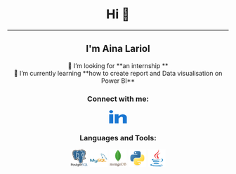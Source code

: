 <h1 align="center" , color="#edd3ce"> Hi 👋 </h1> <hr>
<h2 align="center"> I'm Aina Lariol </h2>
<p align="center">
 🤝 I’m looking for **an internship ** <br>
 🌱 I’m currently learning **how to create report and Data visualisation on Power BI**
</p>
  <h3 align="center">Connect with me:</h3>
  <div align="center">
     <a href="https://linkedin.com/in/Lariol Ny Aina Sehenosoa" target="blank" ><img align="center" src="https://raw.githubusercontent.com/teamedwardforever/Readme-Generator/71f25dd8b98329b168142a6b782a107b75eab178/svg/Social/linked-in-alt.svg" alt="Lariol Ny Aina Sehenosoa" height="30" width="40" /></a>
    </div>
   
  <h3 align="center">Languages and Tools:</h3>
    <p align="center">
    <img src="https://raw.githubusercontent.com/teamedwardforever/Readme-Generator/71f25dd8b98329b168142a6b782a107b75eab178/svg/Skills/Database/postgresql-original-wordmark.svg" alt="Postgresql" width="40" height="40"/>
    <img src="https://raw.githubusercontent.com/teamedwardforever/Readme-Generator/71f25dd8b98329b168142a6b782a107b75eab178/svg/Skills/Database/mysql-original-wordmark.svg" alt="Mysql" width="40" height="40"/>
    <img src="https://raw.githubusercontent.com/teamedwardforever/Readme-Generator/71f25dd8b98329b168142a6b782a107b75eab178/svg/Skills/Database/mongodb-original-wordmark.svg" alt="Mongodb" width="40" height="40"/>
    <img src="https://raw.githubusercontent.com/teamedwardforever/Readme-Generator/71f25dd8b98329b168142a6b782a107b75eab178/svg/Skills/Languages/python-original.svg" alt="Python" width="40" height="40"/>
    <img src="https://raw.githubusercontent.com/teamedwardforever/Readme-Generator/71f25dd8b98329b168142a6b782a107b75eab178/svg/Skills/Languages/java-original.svg" alt="Java" width="40" height="40"/>
</p>

